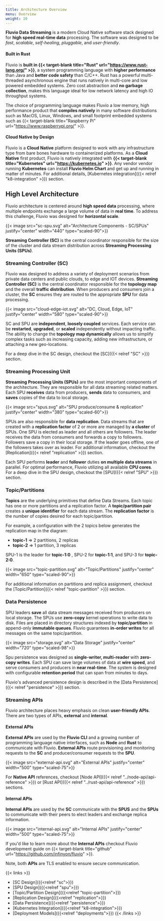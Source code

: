 ```yaml
---
title: Architecture Overview
menu: Overview
weight: 10
---
```


**Fluvio Data Streaming** is a modern Cloud Native software stack designed for **high speed real-time data** processing. The software was designed to be _fast_, _scalable_, _self-healing_, _pluggable_, and _user-friendly_.

#### Built in Rust

Fluvio is **built in {{< target-blank title="Rust" url="https://www.rust-lang.org/" >}}**, a system programming language with **higher performance** than Java and **better code safety** than C/C++. Rust has a powerful multi-threaded asynchronous engine that runs natively in multi-core and low powered embedded systems. Zero cost abstraction and **no garbage collection**, makes this language ideal for low network latency and high IO throughput systems.

The choice of programming language makes Fluvio a low memory, high performance product that **compiles natively** in many software distributions such as MacOS, Linux, Windows, and small footprint embedded systems such as {{< target-blank title="Raspberry Pi" url="https://www.raspberrypi.org/" >}}.

#### Cloud Native by Design

Fluvio is a **Cloud Native** platform designed to work with any infrastructure type from bare bones hardware to containerized platforms. As a **Cloud Native** first product, Fluvio is natively integrated with **{{< target-blank title="Kubernetes" url="https://kubernetes.io" >}}**. Any vendor vendor running **Kubernetes** can install **Fluvio Helm Chart** and get up and running in matter of minutes. For additional details, [Kubernetes integration]({{< relref "k8-integration" >}}) section.


## High Level Architecture

Fluvio architecture is centered around **high speed data** processing, where multiple endpoints exchange a large volume of data in **real time**. To address this challenge, Fluvio was designed for **horizontal scale**.

{{< image src="sc-spu.svg" alt="Architecture Components - SC/SPUs" justify="center" width="440" type="scaled-90">}}

**Streaming Controller (SC)** is the central coordinator responsible for the size of the cluster and data stream distribution across **Streaming Processing Units (SPUs)**.

 
### Streaming Controller (SC)

Fluvio was designed to address a variety of deployment scenarios from private data centers and public clouds, to edge and IOT devices. **Streaming Controller (SC)** is the central coordinator responsible for the **topology map** and the overall **traffic distribution**.
When producers and consumers join a cluster, the **SC** ensures they are routed to the appropriate **SPU** for data processing.

{{< image src="cloud-edge-iot.svg" alt="DC, Cloud, Edge, IoT" justify="center" width="580" type="scaled-90">}}

SC and SPU are **independent**, **loosely coupled** services. Each service can be **restarted**, **upgraded**, or **scaled** independently without impacting traffic. The ability to change the **topology map dynamically** allows us to simplify complex tasks such as increasing capacity, adding new infrastructure, or attaching a new geo-locations.

For a deep dive in the SC design, checkout the [SC]({{< relref "SC" >}}) section.


### Streaming Processing Unit

**Streaming Processing Units (SPUs)** are the most important components of the architecture. They are responsible for all data streaming related matters. Each SPU **receives** data from producers, **sends** data to consumers, and **saves** copies of the data to local storage.

{{< image src="spus.svg" alt="SPU produce/consume & replication" justify="center" width="380" type="scaled-60">}}

SPUs are also responsible for **data replication**. Data streams that are created with a __replication factor__ of 2 or more are managed by __a cluster__ of SPUs. One SPU is elected as leader and all others are followers. The leader receives the data from consumers and forwards a copy to followers. Followers save a copy in their local storage. If the leader goes offline, one of the followers takes over as leader. For additional information, checkout the [Replication]({{< relref "replication" >}}) section.

Each SPU performs **leader** and **follower** duties **on multiple data streams** in parallel. For optimal performance, Fluvio utilizing all available **CPU cores**. 
For a deep dive in the SPU design, checkout the [SPU]({{< relref "SPU" >}}) section.

### Topic/Partitions

**Topics** are the underlying primitives that define Data Streams. Each topic has one or more partitions and a replication factor. A **topic/partition pair** creates a **unique identifier** for each data stream. The **replication factor** is the number of copies desired for each topic/partition. 

For example, a configuration with the 2 topics below generates the replication map in the diagram:

* **topic-1** => 2 partitions, 2 replicas 
* **topic-2** => 1 partition, 3 replicas

SPU-1 is the leader for **topic-1:0** , SPU-2 for **topic-1:1**, and SPU-3 for **topic-2:0**.

{{< image src="topic-partition.svg" alt="Topic/Partitions" justify="center" width="650" type="scaled-90">}}

For additional information on partitions and replica assignment, checkout the [Topic/Partition]({{< relref "topic-partition" >}}) section.


### Data Persistence

SPU leaders **save** all data stream messages received from producers on local storage. The SPUs use **zero-copy** kernel operations to write data to disk. Files are placed in directory structures indexed by **topic/partition** in append-only **immutable queues**. Fluvio guarantees **in-order writes** for all messages on the same topic/partition.

{{< image src="storage.svg" alt="Data Storage" justify="center" width="720" type="scaled-98">}}

Spu persistence was designed as **single-writer, multi-reader** with **zero-copy writes**. Each SPU can save large volumes of data at **wire speed**, and serve consumers and producers in **near real-time**. The system is designed with configurable **retention period** that can span from minutes to days.

Fluvio's advanced persistence design is described in the [Data Persistence]({{< relref "persistence" >}}) section.

### Streaming APIs

Fluvio architecture places heavy emphasis on clean **user-friendly APIs**. There are two types of APIs, **external** and **internal**. 

#### External APIs

**External APIs** are used by the **Fluvio CLI** and a growing number of programming language native interfaces, such as  **Node** and **Rust** to communicate with Fluvio. **External APIs** route provisioning and monitoring requests to the **SC** and producer/consumer requests to the **SPU**.

{{< image src="external-api.svg" alt="External APIs" justify="center" width="500" type="scaled-75">}}

For **Native API** references, checkout [Node API]({{< relref "../node-api/api-reference" >}}) or [Rust API]({{< relref "../rust-api/api-reference" >}}) sections.

#### Internal APIs

**Internal APIs** are used by the **SC** communicate with the **SPUS** and the **SPUs** to communicate with their peers to elect leaders and exchange replica information. 

{{< image src="internal-api.svg" alt="Internal APIs" justify="center" width="500" type="scaled-75">}}

If you'd like to learn more about the **Internal APIs** checkout Fluvio development guide on {{< target-blank title="github" url="https://github.com/infinyon/fluvio" >}}.

Note, both **APIs** are TLS enabled to ensure secure communication. 


{{< links >}}
* [SC Design]({{<relref "sc">}})
* [SPU Design]({{<relref "spu">}})
* [Topic/Partition Design]({{<relref "topic-partition">}})
* [Replication Design]({{<relref "replication">}})
* [Data Persistence]({{<relref "persistence">}})
* [Kubernetes Integration]({{<relref "k8-integration">}})
* [Deployment Models]({{<relref "deployments">}})
{{< /links >}} 
